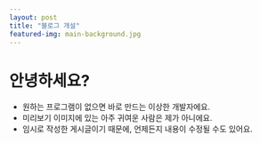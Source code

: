 ```yaml
---
layout: post
title: "블로그 개설"
featured-img: main-background.jpg
---
```


# 안녕하세요?
* 원하는 프로그램이 없으면 바로 만드는 이상한 개발자에요.
* 미리보기 이미지에 있는 아주 귀여운 사람은 제가 아니에요.
* 임시로 작성한 게시글이기 때문에, 언제든지 내용이 수정될 수도 있어요.
